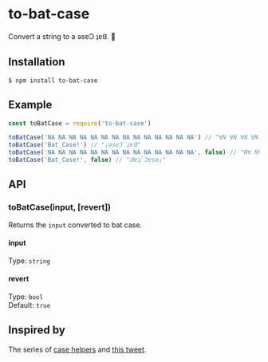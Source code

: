 # to-bat-case

Convert a string to a ǝsɐƆ ʇɐ𐐒. 🦇


## Installation

```
$ npm install to-bat-case
```

## Example

```js
const toBatCase = require('to-bat-case')

toBatCase('NA NA NA NA NA NA NA NA NA NA NA NA NA NA') // "∀N ∀N ∀N ∀N ∀N ∀N ∀N ∀N ∀N ∀N ∀N ∀N ∀N ∀N"
toBatCase('Bat_Case!') // "¡ǝsɐƆ‾ʇɐ𐐒"
toBatCase('NA NA NA NA NA NA NA NA NA NA NA NA NA NA', false) // "N∀ N∀ N∀ N∀ N∀ N∀ N∀ N∀ N∀ N∀ N∀ N∀ N∀ N∀"
toBatCase('Bat_Case!', false) // "𐐒ɐʇ‾Ɔɐsǝ¡"
```

## API

### toBatCase(input, [revert])

Returns the `input` converted to bat case.

#### input

Type: `string`

#### revert

Type: `bool`<br>
Default: `true`

## Inspired by

The series of [case helpers](https://github.com/ianstormtaylor/to-case) and [this tweet](https://twitter.com/lyzidiamond/status/874423709867491328).
